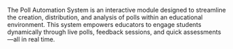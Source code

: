 The Poll Automation System is an interactive module designed to streamline the creation, distribution, and analysis of polls within an educational environment. This system empowers educators to engage students dynamically through live polls, feedback sessions, and quick assessments—all in real time.
